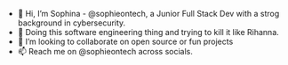 - 👋 Hi, I’m Sophina - @sophieontech, a Junior Full Stack Dev with a strog background in cybersecurity.
- 👀 Doing this software engineering thing and trying to kill it like Rihanna.
- 💞️ I’m looking to collaborate on open source or fun projects
- 📫 Reach me on @sophieontech across socials.

<!---
sophieontech/sophieontech is a ✨ special ✨ repository because its `README.md` (this file) appears on your GitHub profile.
You can click the Preview link to take a look at your changes.
--->
